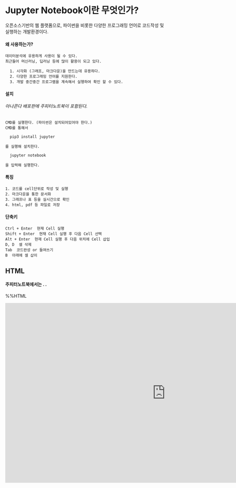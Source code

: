 # Jupyter Notebook이란 무엇인가?
오픈소스기반의 웹 플랫폼으로, 파이썬을 비롯한 다양한 프로그래밍 언어로 코드작성 및 실행하는 개발환경이다.

  #### 왜 사용하는가?

    데이터분석에 유용하게 사용이 될 수 있다.
    최근들어 머신러닝, 딥러닝 등에 많이 활용이 되고 있다.

      1. 시각화 (그래프, 마크다운)을 만드는데 유용하다.
      2. 다양한 프로그래밍 언어를 지원한다.
      3. 개발 중간중간 프로그램을 계속해서 실행하여 확인 할 수 있다.


  #### 설치
  ###### 아나콘다 배포판에 주피터노트북이 포함된다.

    CMD를 실행한다. (파이썬은 설치되어있어야 한다.)
    CMD를 통해서
    
      pip3 install jupyter

    를 실행해 설치한다.

      jupyter notebook

    을 입력해 실행한다.


  #### 특징

    1. 코드를 cell단위로 작성 및 실행
    2. 마크다운을 통한 문서화
    3. 그래프나 표 등을 실시간으로 확인
    4. html, pdf 등 파일로 저장



#### 단축키

    Ctrl + Enter  현재 Cell 실행
    Shift + Enter  현재 Cell 실행 후 다음 Cell 선택
    Alt + Enter  현재 Cell 실행 후 다음 위치에 Cell 삽입
    D, D  셀 삭제
    Tab  코드완성 or 들여쓰기
    B  아래에 셀 삽이



## HTML
#### 주피터노트북에서는 . .
%%HTML
<iframe width="1014" height="570" src="https://www.youtube.com/embed/dJfq-eCi7KI" title="아나콘다 환경 설정 및 주피터 노트북 사용법" frameborder="0" allow="accelerometer; autoplay; clipboard-write; encrypted-media; gyroscope; picture-in-picture; web-share" allowfullscreen></iframe>

